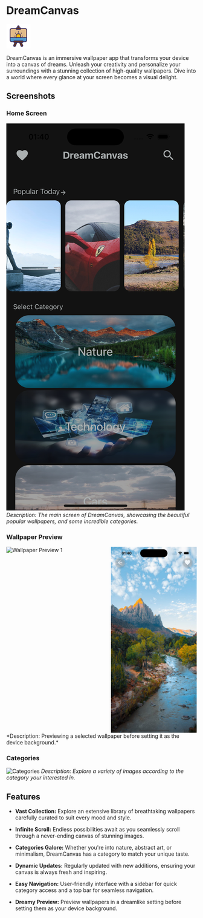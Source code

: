 # DreamCanvas

![DreamCanvas Logo](./assets/icons8-canvas-64.png)

DreamCanvas is an immersive wallpaper app that transforms your device into a canvas of dreams. Unleash your creativity and personalize your surroundings with a stunning collection of high-quality wallpapers. Dive into a world where every glance at your screen becomes a visual delight.

## Screenshots

### Home Screen
![Home Screen](./assets/screenshots/homeScreen.png)
*Description: The main screen of DreamCanvas, showcasing the beautiful popular wallpapers, and some incredible categories.*

### Wallpaper Preview
<div style="display: flex; justify-content: space-between;">
  <img src="./assets/screenshots/wallpaperPreview.png" alt="Wallpaper Preview 1" width="45%" />
  <img src="./assets/screenshots/wallpaperPreview2.png" alt="Wallpaper Preview 2" width="45%" />
</div>
*Description: Previewing a selected wallpaper before setting it as the device background.*

### Categories
![Categories](./assets/screenshots/categories.png)
*Description: Explore a variety of images according to the category your interested in.*


## Features

- **Vast Collection:** Explore an extensive library of breathtaking wallpapers carefully curated to suit every mood and style.

- **Infinite Scroll:** Endless possibilities await as you seamlessly scroll through a never-ending canvas of stunning images.

- **Categories Galore:** Whether you're into nature, abstract art, or minimalism, DreamCanvas has a category to match your unique taste.

- **Dynamic Updates:** Regularly updated with new additions, ensuring your canvas is always fresh and inspiring.

- **Easy Navigation:** User-friendly interface with a sidebar for quick category access and a top bar for seamless navigation.

- **Dreamy Preview:** Preview wallpapers in a dreamlike setting before setting them as your device background.